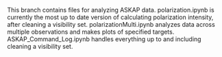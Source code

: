 This branch contains files for analyzing ASKAP data.
polarization.ipynb is currently the most up to date version of calculating polarization intensity, after cleaning a visibility set.
polarizationMulti.ipynb analyzes data across multiple observations and makes plots of specified targets.
ASKAP_Command_Log.ipynb handles everything up to and including cleaning a visibility set.
